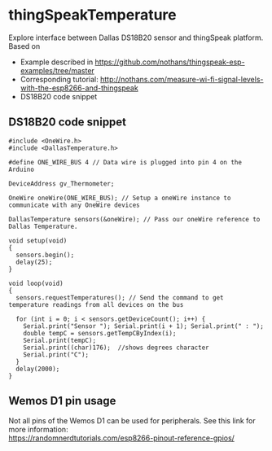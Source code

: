 # thingSpeakTemperature
Explore interface between Dallas DS18B20 sensor and thingSpeak platform. <br>
Based on 
* Example described in https://github.com/nothans/thingspeak-esp-examples/tree/master <br>
* Corresponding tutorial: http://nothans.com/measure-wi-fi-signal-levels-with-the-esp8266-and-thingspeak
* DS18B20 code snippet

## DS18B20 code snippet

```
#include <OneWire.h> 
#include <DallasTemperature.h>

#define ONE_WIRE_BUS 4 // Data wire is plugged into pin 4 on the Arduino 

DeviceAddress gv_Thermometer;

OneWire oneWire(ONE_WIRE_BUS); // Setup a oneWire instance to communicate with any OneWire devices  

DallasTemperature sensors(&oneWire); // Pass our oneWire reference to Dallas Temperature. 
  
void setup(void) 
{ 
  sensors.begin(); 
  delay(25);
} 

void loop(void) 
{ 
  sensors.requestTemperatures(); // Send the command to get temperature readings from all devices on the bus

  for (int i = 0; i < sensors.getDeviceCount(); i++) {
    Serial.print("Sensor "); Serial.print(i + 1); Serial.print(" : ");
    double tempC = sensors.getTempCByIndex(i);
    Serial.print(tempC); 
    Serial.print((char)176);  //shows degrees character
    Serial.print("C");
  }
  delay(2000); 
} 
```
## Wemos D1 pin usage
Not all pins of the Wemos D1 can be used for peripherals. See this link for more information:<br>
https://randomnerdtutorials.com/esp8266-pinout-reference-gpios/
